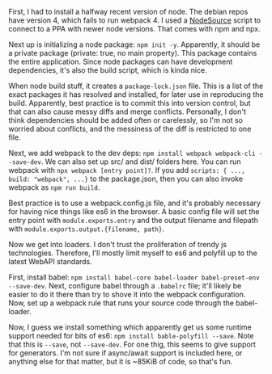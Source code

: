 First, I had to install a halfway recent version of node.
The debian repos have version 4, which fails to run webpack 4.
I used a [NodeSource](https://github.com/nodesource/distributions#installation-instructions) script to connect to a PPA with newer node versions.
That comes with npm and npx.

Next up is initializing a node package: `npm init -y`.
Apparently, it should be a private package (private: true, no main property).
This package contains the entire application.
Since node packages can have development dependencies, it's also the build script, which is kinda nice.

When node build stuff, it creates a `package-lock.json` file.
This is a list of the exact packages it has resolved and installed, for later use in reproducing the build.
Apparently, best practice is to commit this into version control, but that can also cause messy diffs and merge conflicts.
Personally, I don't think dependencies should be added often or carelessly, so I'm not so worried about conflicts, and the messiness of the diff is restricted to one file.

Next, we add webpack to the dev deps: `npm install webpack webpack-cli --save-dev`.
We can also set up src/ and dist/ folders here.
You can run webpack with `npx webpack [entry point]?`.
If you add `scripts: { ..., build: "webpack", ...}` to the package.json, then you can also invoke webpack as `npm run build`.

Best practice is to use a webpack.config.js file, and it's probably necessary for having nice things like es6 in the browser.
A basic config file will set the entry point with `module.exports.entry` and the output filename and filepath with `module.exports.output.{filename, path}`.

Now we get into loaders.
I don't trust the proliferation of trendy js technologies.
Therefore, I'll mostly limit myself to es6 and polyfill up to the latest WebAPI standards.

First, install babel: `npm install babel-core babel-loader babel-preset-env --save-dev`.
Next, configure babel through a `.babelrc` file; it'll likely be easier to do it there than try to shove it into the webpack configuration.
Now, set up a webpack rule that runs your source code through the babel-loader.

Now, I guess we install something which apparently get us some runtime support needed for bits of es6: `npm install bable-polyfill --save`.
Note that this is `--save`, not `--save-dev`.
For one thig, this seems to give support for generators.
I'm not sure if async/await support is included here, or anything else for that matter, but it is ~85KiB of code, so that's fun.
